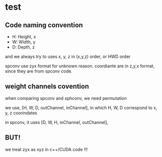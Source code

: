 
# test

## Code naming convention

- H: Height, x
- W: Width, y
- D: Depth, z

and we always try to uses x, y, z  in (x,y,z) order, or  HWD order

spconv use zyx format for unknown reason.
coordiante are in z,y,x format,  since they are from spconv code.

## weight channels covention

when comparing spconv and sphconv, we need permutation

we use, [H, W, D, outChannel, inChannel],
in which H, W, D correspond to x, y, z coorindates

in spconv, it uses [D, W, H, inChannel, outChannel],


## BUT!

we treat zyx as xyz in c++/CUDA code !!!
